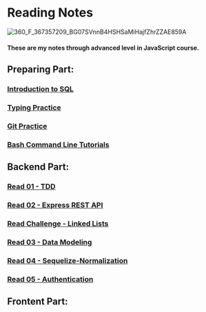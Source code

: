 # Reading Notes

![360_F_367357209_BG07SVnnB4HSHSaMiHajfZhrZZAE859A](https://user-images.githubusercontent.com/103508563/170827201-909d73b3-7449-491a-8d91-4e3d9233244d.jpg)

#### These are my notes through advanced level in JavaScript course.

## Preparing Part:
### [Introduction to SQL](./sql.md)
### [Typing Practice](./type.md)
### [Git Practice](./gitPractice.md)
### [Bash Command Line Tutorials](./commandLine.md)

## Backend Part:
### [Read 01 - TDD](./tdd.md)
### [Read 02 - Express REST API](./expressRestAPI.md)
### [Read Challenge - Linked Lists](./linkedLists.md)
### [Read 03 - Data Modeling](./dataModeling.md)
### [Read 04 - Sequelize-Normalization](./seqNorma.md)
### [Read 05 - Authentication](./auth.md)
## Frontent Part:
